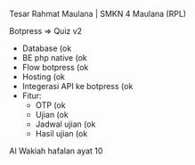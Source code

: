 Tesar Rahmat Maulana | SMKN 4 Maulana (RPL)

Botpress => Quiz v2

- Database (ok
- BE php native (ok
- Flow botpress (ok
- Hosting (ok
- Integerasi API ke botpress (ok
- Fitur:
   - OTP (ok
   - Ujian (ok
   - Jadwal ujian (ok
   - Hasil ujian (ok

Al Wakiah hafalan ayat 10